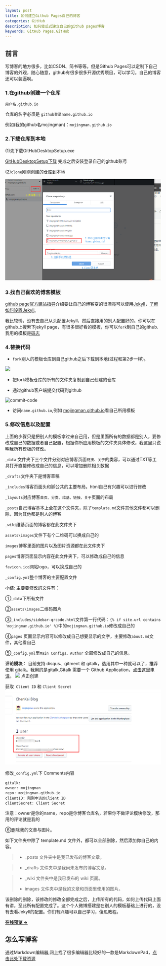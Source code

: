 ```yaml
---
layout: post
title: 如何建立Github Pages自己的博客
categories: GitHub
description: 如何傻瓜式建立自己的github pages博客
keywords: GitHub Pages,GitHub
---
```

## 前言
写博客的地方很多，比如CSDN、简书等等。但是Github Pages可以定制下自己博客的外观，随心随意，github有很多很多开源优秀项目，可以学习，自己的博客还可以装逼啊。

### 1.在github创建一个仓库
    用户名.github.io
仓库的名字必须是 `github登录name.github.io `

例如(我的github名mojingman)：`mojingman.github.io`

### 2.下载仓库到本地

(1)先下载GitHubDesktopSetup.exe

[GitHubDesktopSetup下载](https://desktop.githubusercontent.com/releases/1.5.0-2f0c701f/GitHubDesktopSetup.exe) 完成之后安装登录自己的github账号

(2)`clone`刚刚创建的仓库到本地

![clone-code](/images/posts/github/clone-code.png)


### 3.找自己喜欢的博客模板

 [github page官方建站指导](https://pages.github.com)介绍要让自己的博客变的很漂亮可以使用[Jekyll](https://jekyllrb.com/)，[了解如何设置Jekyll](https://jekyllrb.com/docs/)。

我比较懒，没有去自己从头配置Jekyll，然后直接用的别人配置好的。你可以在github上搜索下jekyll page，有很多很好看的模板，你可以`fork`到自己的github.我用的模板是[码志](https://github.com/mzlogin/mzlogin.github.io)

### 4.替换代码

* `fork`别人的模板仓库到自己github之后下载到本地(过程和第2步一样)。

![](/images/posts/github/fork-code)

* 把fork模板仓库的所有的文件夹复制到自己创建的仓库

* 通过github客户端提交代码到github

![commit-code](/images/posts/github/push-code)

* 访问`name.github.io`,例如 [mojingman.github.io](mojingman.github.io)看自己所用模板


### 5.修改信息以及配置
  
上面的步骤只是把别人的模板拿过来自己用，但是里面所有的数据都是别人，要修改成自己的数据或者自己配置，根据你所应用模板的文件夹具体修改，我这里只说明我所有模板的修改。

`_data` 文件夹下三个文件分别对应博客页面`链接、关于`的类容，可以通过TXT等工具打开直接修改成自己的信息，可以增加删除相关数据

`_drafts`文件夹下是博客草稿

`_includes`博客页面头和脚公共的主要布局，html自己有兴趣可以进行修改

`_layouts`对应博客`首页、分类、维基、链接、关于`页面的布局

`_posts`自己博客基本上全在这个文件夹，除了`template.md`文件其他文件都可以删除，因为其他都是别人的博客

`_wiki`维基页面的博客都在此文件夹下

`assets\images`文件下有个二维码可以换成自己的

`images`博客里面的图片以及图片资源都在此文件夹下

`pages`博客页面显示内容在此文件夹下，可以修改成自己的信息

`favicon.ico`网站logo，可以换成自己的

`_config.yml`整个博客的主要配置文件

小结: 主要要修改的文件有：

①`_data`下所有文件

②`assets\images`二维码图片

③`_includes/sidebar-qrcode.html`文件第一行代码：`{% if site.url contains 'mojingman.github.io' %}`中的`mojingman.github.io`修改成自己的

④`pages` 页面显示内容可以修改成自己想要显示的文字，主要修改`about.md`文件，其他看自己

⑤`_config.yml`里`Main Configs、Author` 全部修改成自己的信息。

**评论模块：** 目前支持 disqus、gitment 和 gitalk，选用其中一种就可以了，推荐使用 gitalk。我用的是gitalk,Gitalk 需要一个 Github Application，[点击这里申请](https://github.com/settings/applications/new)。
![](/images/posts/github/register-blog)
点击创建

获取` Client ID` 和 `Client Secret`
![](/images/posts/github/show-bolg.png)

修改`_config.yml`下 Comments内容

    gitalk:
    owner: mojingman
    repo: mojingman.github.io
    clientID: 刚刚申请的Client ID
    clientSecret: Client Secret
注意：owner是你的name，repo是你博客仓库名，若果你不做评论模块修改，那用的评论就是我的

⑥删除我的文章与图片。

  如下文件夹中除了 template.md 文件外，都可以全部删除，然后添加你自己的内容。

> * _posts 文件夹中是我已发布的博客文章。

> * _drafts 文件夹中是我尚未发布的博客文章。

> * _wiki 文件夹中是我已发布的 wiki 页面。
>
> * images 文件夹中是我的文章和页面里使用的图片。

该删除的删除，该修改的修改全部完成之后，上传所有的代码，如何上传代码上面有讲，至此所有配置完成了。这个个人微博搭建是在别人的模板基础上进行的，没有去看Jekyll的配置。你们有兴趣可以自己学习，傻瓜教程。

**[在线预览 &rarr;](https://mojingman.github.io)**

## 怎么写博客

通过Markdown编辑器,网上找了很多编辑器比较好的一款是MarkdownPad，[点击此处下载资源](http://www.markdownpad.com/download.html)